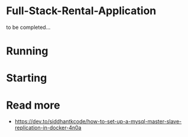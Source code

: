 # Full-Stack-Rental-Application
to be completed...

# Running

# Starting

# Read more
- https://dev.to/siddhantkcode/how-to-set-up-a-mysql-master-slave-replication-in-docker-4n0a